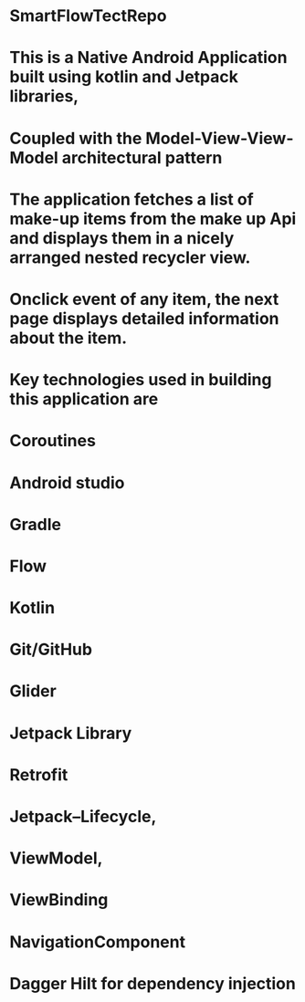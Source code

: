 # SmartFlowTectRepo
# This is a Native Android Application built using kotlin and Jetpack libraries,
# Coupled with the Model-View-View-Model architectural pattern

# The application fetches a list of make-up items from the make up Api and displays them in a nicely arranged nested recycler view.

# Onclick event of any item, the next page displays detailed information about the item.

# Key technologies used in building this application are

# Coroutines
# Android studio
# Gradle
# Flow
# Kotlin
# Git/GitHub
# Glider
# Jetpack Library
# Retrofit
# Jetpack–Lifecycle,
# ViewModel,
# ViewBinding
# NavigationComponent
# Dagger Hilt for dependency injection

